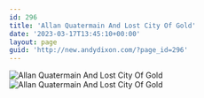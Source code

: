 ```yaml
---
id: 296
title: 'Allan Quatermain And Lost City Of Gold'
date: '2023-03-17T13:45:10+00:00'
layout: page
guid: 'http://new.andydixon.com/?page_id=296'
---
```


![Allan Quatermain And Lost City Of Gold](https://i0.wp.com/assets.g8x2.ldn.idrivee2-23.com/posters/Allan%20Quatermain%20And%20Lost%20City%20Of%20Gold%2001.jpg?w=1200&ssl=1 "Allan Quatermain And Lost City Of Gold")  
![Allan Quatermain And Lost City Of Gold](https://i0.wp.com/assets.g8x2.ldn.idrivee2-23.com/posters/Allan%20Quatermain%20And%20Lost%20City%20Of%20Gold%2002.jpg?w=1200&ssl=1 "Allan Quatermain And Lost City Of Gold")